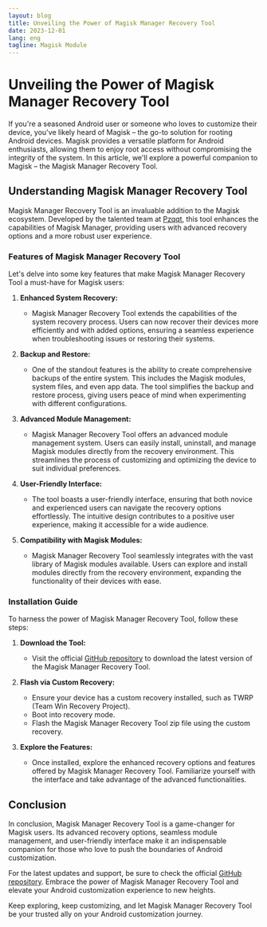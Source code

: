 ```yaml
---
layout: blog
title: Unveiling the Power of Magisk Manager Recovery Tool
date: 2023-12-01
lang: eng
tagline: Magisk Module
---
```

<script async src="https://pagead2.googlesyndication.com/pagead/js/adsbygoogle.js?client=ca-pub-8370893026371321"
     crossorigin="anonymous"></script>
<!-- Display 2 -->
<ins class="adsbygoogle"
     style="display:block"
     data-ad-client="ca-pub-8370893026371321"
     data-ad-slot="4101050007"
     data-ad-format="auto"
     data-full-width-responsive="true"></ins>
<script>
     (adsbygoogle = window.adsbygoogle || []).push({});
</script>
# Unveiling the Power of Magisk Manager Recovery Tool

If you're a seasoned Android user or someone who loves to customize their device, you've likely heard of Magisk – the go-to solution for rooting Android devices. Magisk provides a versatile platform for Android enthusiasts, allowing them to enjoy root access without compromising the integrity of the system. In this article, we'll explore a powerful companion to Magisk – the Magisk Manager Recovery Tool.

## Understanding Magisk Manager Recovery Tool

Magisk Manager Recovery Tool is an invaluable addition to the Magisk ecosystem. Developed by the talented team at [Pzqqt](https://github.com/Pzqqt), this tool enhances the capabilities of Magisk Manager, providing users with advanced recovery options and a more robust user experience.

### Features of Magisk Manager Recovery Tool

Let's delve into some key features that make Magisk Manager Recovery Tool a must-have for Magisk users:

1. **Enhanced System Recovery:**
   - Magisk Manager Recovery Tool extends the capabilities of the system recovery process. Users can now recover their devices more efficiently and with added options, ensuring a seamless experience when troubleshooting issues or restoring their systems.

2. **Backup and Restore:**
   - One of the standout features is the ability to create comprehensive backups of the entire system. This includes the Magisk modules, system files, and even app data. The tool simplifies the backup and restore process, giving users peace of mind when experimenting with different configurations.

3. **Advanced Module Management:**
   - Magisk Manager Recovery Tool offers an advanced module management system. Users can easily install, uninstall, and manage Magisk modules directly from the recovery environment. This streamlines the process of customizing and optimizing the device to suit individual preferences.

4. **User-Friendly Interface:**
   - The tool boasts a user-friendly interface, ensuring that both novice and experienced users can navigate the recovery options effortlessly. The intuitive design contributes to a positive user experience, making it accessible for a wide audience.

5. **Compatibility with Magisk Modules:**
   - Magisk Manager Recovery Tool seamlessly integrates with the vast library of Magisk modules available. Users can explore and install modules directly from the recovery environment, expanding the functionality of their devices with ease.

### Installation Guide

To harness the power of Magisk Manager Recovery Tool, follow these steps:

1. **Download the Tool:**
   - Visit the official [GitHub repository](https://github.com/Pzqqt/Magisk_Manager_Recovery_Tool) to download the latest version of the Magisk Manager Recovery Tool.

2. **Flash via Custom Recovery:**
   - Ensure your device has a custom recovery installed, such as TWRP (Team Win Recovery Project).
   - Boot into recovery mode.
   - Flash the Magisk Manager Recovery Tool zip file using the custom recovery.

3. **Explore the Features:**
   - Once installed, explore the enhanced recovery options and features offered by Magisk Manager Recovery Tool. Familiarize yourself with the interface and take advantage of the advanced functionalities.

## Conclusion

In conclusion, Magisk Manager Recovery Tool is a game-changer for Magisk users. Its advanced recovery options, seamless module management, and user-friendly interface make it an indispensable companion for those who love to push the boundaries of Android customization.

For the latest updates and support, be sure to check the official [GitHub repository](https://github.com/Pzqqt/Magisk_Manager_Recovery_Tool). Embrace the power of Magisk Manager Recovery Tool and elevate your Android customization experience to new heights.

Keep exploring, keep customizing, and let Magisk Manager Recovery Tool be your trusted ally on your Android customization journey.
